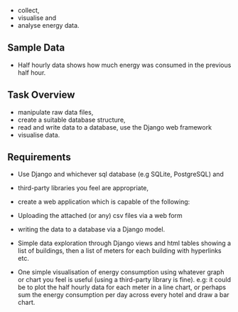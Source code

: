 
* collect, 
* visualise and 
* analyse energy data.


Sample Data
----
 
* Half hourly data shows how much energy was consumed in the previous half hour. 

Task Overview
----

* manipulate raw data files, 
* create a suitable database structure, 
* read and write data to a database, use the Django web framework
* visualise data. 


Requirements
----
* Use Django and whichever sql database (e.g SQLite, PostgreSQL) and 
* third-party libraries you feel are appropriate, 
* create a web application which is capable of the following:

* Uploading the attached (or any) csv files via a web form
* writing the data to a database via a Django model.
* Simple data exploration through Django views and html tables showing a list of buildings,
then a list of meters for each building with hyperlinks etc.
* One simple visualisation of energy consumption using whatever graph or chart you 
feel is useful (using a third-party library is fine). 
e.g: it could be to plot the half hourly data for each meter in a line chart, 
or perhaps sum the energy consumption per day across every hotel and draw a bar chart. 
